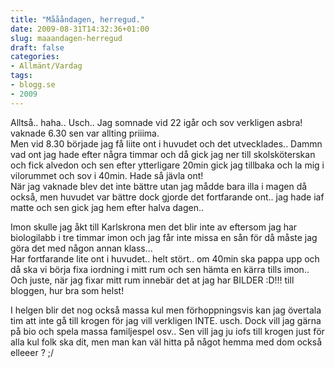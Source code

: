 ```yaml
---
title: "Måååndagen, herregud."
date: 2009-08-31T14:32:36+01:00
slug: maaandagen-herregud
draft: false
categories:
- Allmänt/Vardag
tags:
- blogg.se
- 2009
---
```

Alltså.. haha.. Usch.. Jag somnade vid 22 igår och sov verkligen asbra! vaknade 6.30 sen var allting priiima.  
Men vid 8.30 började jag få liite ont i huvudet och det utvecklades.. Dammn vad ont jag hade efter några timmar och då gick jag ner till skolsköterskan och fick alvedon och sen efter ytterligare 20min gick jag tillbaka och la mig i vilorummet och sov i 40min. Hade så jävla ont!  
När jag vaknade blev det inte bättre utan jag mådde bara illa i magen då också, men huvudet var bättre dock gjorde det fortfarande ont.. jag hade iaf matte och sen gick jag hem efter halva dagen..  
  
Imon skulle jag åkt till Karlskrona men det blir inte av eftersom jag har biologilabb i tre timmar imon och jag får inte missa en sån för då måste jag göra det med någon annan klass...  
Har fortfarande lite ont i huvudet.. helt stört.. om 40min ska pappa upp och då ska vi börja fixa iordning i mitt rum och sen hämta en kärra tills imon.. Och juste, när jag fixar mitt rum innebär det at jag har BILDER :D!!! till bloggen, hur bra som helst!  
  
I helgen blir det nog också massa kul men förhoppningsvis kan jag övertala tim att inte gå till krogen för jag vill verkligen INTE. usch. Dock vill jag gärna på bio och spela massa familjespel osv.. Sen vill jag ju iofs till krogen just för alla kul folk ska dit, men man kan väl hitta på något hemma med dom också elleeer ? ;/